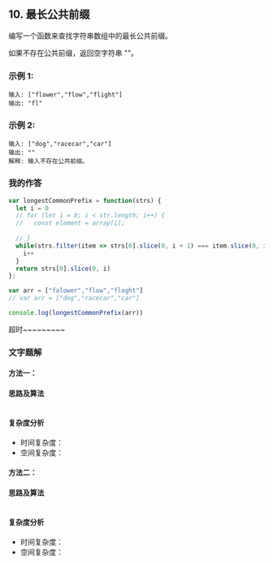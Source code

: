 ## 10. 最长公共前缀

编写一个函数来查找字符串数组中的最长公共前缀。

如果不存在公共前缀，返回空字符串 ""。

### 示例 1:

```
输入: ["flower","flow","flight"]
输出: "fl"
```

### 示例 2:

```
输入: ["dog","racecar","car"]
输出: ""
解释: 输入不存在公共前缀。
```

### 我的作答

```js
var longestCommonPrefix = function(strs) {
  let i = 0
  // for (let i = 0; i < str.length; i++) {
  //   const element = array[i];
    
  // }
  while(strs.filter(item => strs[0].slice(0, i + 1) === item.slice(0, i + 1)).length === strs.length) {
    i++
  }
  return strs[0].slice(0, i)
};

var arr = ["falower","flow","floght"]
// var arr = ["dog","racecar","car"]

console.log(longestCommonPrefix(arr))
```

超时~~~~~~~~~

### 文字题解

#### 方法一：

#### 思路及算法



```js

```

#### 复杂度分析

* 时间复杂度：
* 空间复杂度：

#### 方法二：

#### 思路及算法


```js

```

#### 复杂度分析

* 时间复杂度：
* 空间复杂度：

